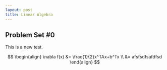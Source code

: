 ```yaml
---
layout: post
title: Linear Algebra
---
```

## Problem Set #0

This is a new test.

$$
\begin{align}
\nabla f(x) &= \frac{1}{2}x^TAx+b^Tx \\
            &= afsfsdfsafdfsd
\end{align}
$$
